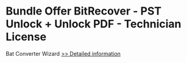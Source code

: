 # Bundle Offer BitRecover - PST Unlock + Unlock PDF - Technician License
Bat Converter Wizard
[>> Detailed information](https://secure.shareit.com/shareit/product.html?productid=300954722&affiliateid=200057808)